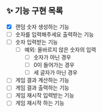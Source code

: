 ## ✨ 기능 구현 목록
- [X] 랜덤 숫자 생성하는 기능
- [ ] 숫자를 입력해주세요 출력하는 기능
- [ ] 숫자 입력받는 기능
    - [ ] 예외: 올바르지 않은 숫자의 입력
        - [ ] 숫자가 아닌 경우
        - [ ] 0이 들어가는 경우
        - [ ] 세 글자가 아닌 경우
- [ ] 게임 결과 계산하는 기능
- [ ] 게임 결과 출력하는 기능
- [ ] 게임 재시작 입력받는 기능
- [ ] 게임 재시작 하는 기능